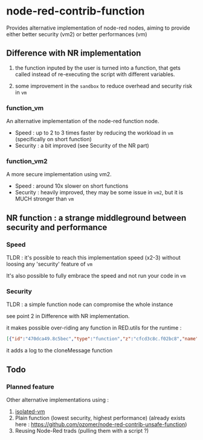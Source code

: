 # node-red-contrib-function

Provides alternative implementation of node-red nodes, aiming to provide either better security (vm2) or better performances (vm)

## Difference with NR implementation

1. the function inputed by the user is turned into a function, that gets called instead of re-executing the script with different variables.

1. some improvement in the `sandbox` to reduce overhead and security risk in `vm`

### function_vm

An alternative implementation of the node-red function node.

* Speed : up to 2 to 3 times faster by reducing the workload in `vm` (specifically on short function)
* Security : a bit improved (see Security of the NR part)

### function_vm2

A more secure implementation using vm2.

* Speed : around 10x slower on short functions
* Security : heavily improved, they may be some issue in `vm2`, but it is MUCH stronger than `vm`

## NR function : a strange middleground between security and performance

### Speed

TLDR : it's possible to reach this implementation speed (x2-3) without loosing any 'security' feature of `vm`

It's also possible to fully embrace the speed and not run your code in `vm`

### Security

TLDR : a simple function node can compromise the whole instance

see point 2 in Difference with NR implementation.

it makes possible over-riding any function in RED.utils for the runtime :

``` JSON
[{"id":"470dca49.8c5bec","type":"function","z":"cfcd3c8c.f02bc8","name":"Hack NR","func":"","outputs":1,"noerr":0,"initialize":"return;\nconsole.log((this.constructor.constructor(\"return this\"))().global)\nthis.origclone = RED.util.cloneMessage;\nRED.util.cloneMessage = function (...params) {\n    console.log((this.constructor.constructor(\"return this\"))().global)\n    return origclone.call(this,...params);\n}","finalize":"RED.util.cloneMessage = this.origclone;","x":360,"y":140,"wires":[[]]}]
```

it adds a log to the cloneMessage function

## Todo

### Planned feature

Other alternative implementations using :

1. [isolated-vm](https://github.com/laverdet/isolated-vm)
1. Plain function (lowest security, highest performance) (already exists here : https://github.com/ozomer/node-red-contrib-unsafe-function)
1. Reusing Node-Red trads (pulling them with a script ?)